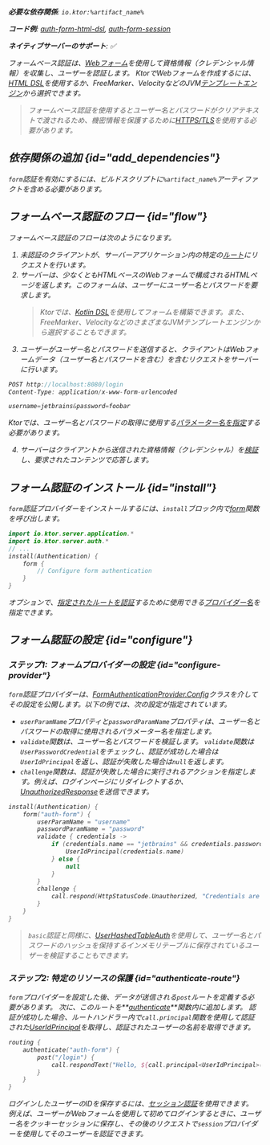 [//]: # (title: Ktorサーバーでのフォームベース認証)

<show-structure for="chapter" depth="2"/>

<var name="artifact_name" value="ktor-server-auth"/>

<tldr>
<p>
<b>必要な依存関係</b>: <code>io.ktor:%artifact_name%</code>
</p>
<p>
<b>コード例</b>:
<a href="https://github.com/ktorio/ktor-documentation/tree/%ktor_version%/codeSnippets/snippets/auth-form-html-dsl">auth-form-html-dsl</a>,
<a href="https://github.com/ktorio/ktor-documentation/tree/%ktor_version%/codeSnippets/snippets/auth-form-session">auth-form-session</a>
</p>
<p>
    <b><Links href="/ktor/server-native" summary="KtorはKotlin/Nativeをサポートしており、追加のランタイムや仮想マシンなしでサーバーを実行できます。">ネイティブサーバー</Links>のサポート</b>: ✅
</p>
</tldr>

フォームベース認証は、[Webフォーム](https://developer.mozilla.org/en-US/docs/Learn/Forms)を使用して資格情報（クレデンシャル情報）を収集し、ユーザーを認証します。
KtorでWebフォームを作成するには、[HTML DSL](server-html-dsl.md#html_response)を使用するか、FreeMarker、VelocityなどのJVM[テンプレートエンジン](server-templating.md)から選択できます。

> フォームベース認証を使用するとユーザー名とパスワードがクリアテキストで渡されるため、機密情報を保護するために[HTTPS/TLS](server-ssl.md)を使用する必要があります。

## 依存関係の追加 {id="add_dependencies"}
`form`認証を有効にするには、ビルドスクリプトに`%artifact_name%`アーティファクトを含める必要があります。

<Tabs group="languages">
    <TabItem title="Gradle (Kotlin)" group-key="kotlin">
        <code-block lang="Kotlin" code="            implementation(&quot;io.ktor:%artifact_name%:$ktor_version&quot;)"/>
    </TabItem>
    <TabItem title="Gradle (Groovy)" group-key="groovy">
        <code-block lang="Groovy" code="            implementation &quot;io.ktor:%artifact_name%:$ktor_version&quot;"/>
    </TabItem>
    <TabItem title="Maven" group-key="maven">
        <code-block lang="XML" code="            &lt;dependency&gt;&#10;                &lt;groupId&gt;io.ktor&lt;/groupId&gt;&#10;                &lt;artifactId&gt;%artifact_name%-jvm&lt;/artifactId&gt;&#10;                &lt;version&gt;${ktor_version}&lt;/version&gt;&#10;            &lt;/dependency&gt;"/>
    </TabItem>
</Tabs>

## フォームベース認証のフロー {id="flow"}

フォームベース認証のフローは次のようになります。

1.  未認証のクライアントが、サーバーアプリケーション内の特定の[ルート](server-routing.md)にリクエストを行います。
2.  サーバーは、少なくともHTMLベースのWebフォームで構成されるHTMLページを返します。このフォームは、ユーザーにユーザー名とパスワードを要求します。
    > Ktorでは、[Kotlin DSL](server-html-dsl.md)を使用してフォームを構築できます。また、FreeMarker、VelocityなどのさまざまなJVMテンプレートエンジンから選択することもできます。
3.  ユーザーがユーザー名とパスワードを送信すると、クライアントはWebフォームデータ（ユーザー名とパスワードを含む）を含むリクエストをサーバーに行います。

   ```kotlin
   POST http://localhost:8080/login
   Content-Type: application/x-www-form-urlencoded
   
   username=jetbrains&password=foobar
   
   ```

   Ktorでは、ユーザー名とパスワードの取得に使用する[パラメーター名を指定](#configure-provider)する必要があります。

4.  サーバーはクライアントから送信された資格情報（クレデンシャル）を[検証](#configure-provider)し、要求されたコンテンツで応答します。

## フォーム認証のインストール {id="install"}
`form`認証プロバイダーをインストールするには、`install`ブロック内で[form](https://api.ktor.io/ktor-server/ktor-server-plugins/ktor-server-auth/io.ktor.server.auth/form.html)関数を呼び出します。

```kotlin
import io.ktor.server.application.*
import io.ktor.server.auth.*
// ...
install(Authentication) {
    form {
        // Configure form authentication
    }
}
```

オプションで、[指定されたルートを認証](#authenticate-route)するために使用できる[プロバイダー名](server-auth.md#provider-name)を指定できます。

## フォーム認証の設定 {id="configure"}

### ステップ1: フォームプロバイダーの設定 {id="configure-provider"}
`form`認証プロバイダーは、[FormAuthenticationProvider.Config](https://api.ktor.io/ktor-server/ktor-server-plugins/ktor-server-auth/io.ktor.server.auth/-form-authentication-provider/-config/index.html)クラスを介してその設定を公開します。以下の例では、次の設定が指定されています。
*   `userParamName`プロパティと`passwordParamName`プロパティは、ユーザー名とパスワードの取得に使用されるパラメーター名を指定します。
*   `validate`関数は、ユーザー名とパスワードを検証します。
    `validate`関数は`UserPasswordCredential`をチェックし、認証が成功した場合は`UserIdPrincipal`を返し、認証が失敗した場合は`null`を返します。
*   `challenge`関数は、認証が失敗した場合に実行されるアクションを指定します。例えば、ログインページにリダイレクトするか、[UnauthorizedResponse](https://api.ktor.io/ktor-server/ktor-server-plugins/ktor-server-auth/io.ktor.server.auth/-unauthorized-response/index.html)を送信できます。

```kotlin
install(Authentication) {
    form("auth-form") {
        userParamName = "username"
        passwordParamName = "password"
        validate { credentials ->
            if (credentials.name == "jetbrains" && credentials.password == "foobar") {
                UserIdPrincipal(credentials.name)
            } else {
                null
            }
        }
        challenge {
            call.respond(HttpStatusCode.Unauthorized, "Credentials are not valid")
        }
    }
}
```

> `basic`認証と同様に、[UserHashedTableAuth](server-basic-auth.md#validate-user-hash)を使用して、ユーザー名とパスワードのハッシュを保持するインメモリテーブルに保存されているユーザーを検証することもできます。

### ステップ2: 特定のリソースの保護 {id="authenticate-route"}

`form`プロバイダーを設定した後、データが送信される`post`ルートを定義する必要があります。
次に、このルートを**[authenticate](server-auth.md#authenticate-route)**関数内に追加します。
認証が成功した場合、ルートハンドラー内で`call.principal`関数を使用して認証された[UserIdPrincipal](https://api.ktor.io/ktor-server/ktor-server-plugins/ktor-server-auth/io.ktor.server.auth/-user-id-principal/index.html)を取得し、認証されたユーザーの名前を取得できます。

```kotlin
routing {
    authenticate("auth-form") {
        post("/login") {
            call.respondText("Hello, ${call.principal<UserIdPrincipal>()?.name}!")
        }
    }
}
```

ログインしたユーザーのIDを保存するには、[セッション認証](server-session-auth.md)を使用できます。
例えば、ユーザーがWebフォームを使用して初めてログインするときに、ユーザー名をクッキーセッションに保存し、その後のリクエストで`session`プロバイダーを使用してそのユーザーを認証できます。